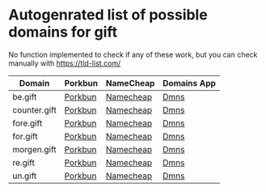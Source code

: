 # Autogenrated list of possible domains for gift

No function implemented to check if any of these work, but you can check manually with https://tld-list.com/

| Domain | Porkbun | NameCheap | Domains App |
|---|---|---|---|
| be.gift | [Porkbun](https://porkbun.com/checkout/search?prb=e814663da1&tlds=&idnLanguage=&search=search&q=be.gift) | [Namecheap](https://www.namecheap.com/domains/registration/results/?domain=be.gift) | [Dmns](https://dmns.app/domains?q=be.gift) |
| counter.gift | [Porkbun](https://porkbun.com/checkout/search?prb=e814663da1&tlds=&idnLanguage=&search=search&q=counter.gift) | [Namecheap](https://www.namecheap.com/domains/registration/results/?domain=counter.gift) | [Dmns](https://dmns.app/domains?q=counter.gift) |
| fore.gift | [Porkbun](https://porkbun.com/checkout/search?prb=e814663da1&tlds=&idnLanguage=&search=search&q=fore.gift) | [Namecheap](https://www.namecheap.com/domains/registration/results/?domain=fore.gift) | [Dmns](https://dmns.app/domains?q=fore.gift) |
| for.gift | [Porkbun](https://porkbun.com/checkout/search?prb=e814663da1&tlds=&idnLanguage=&search=search&q=for.gift) | [Namecheap](https://www.namecheap.com/domains/registration/results/?domain=for.gift) | [Dmns](https://dmns.app/domains?q=for.gift) |
| morgen.gift | [Porkbun](https://porkbun.com/checkout/search?prb=e814663da1&tlds=&idnLanguage=&search=search&q=morgen.gift) | [Namecheap](https://www.namecheap.com/domains/registration/results/?domain=morgen.gift) | [Dmns](https://dmns.app/domains?q=morgen.gift) |
| re.gift | [Porkbun](https://porkbun.com/checkout/search?prb=e814663da1&tlds=&idnLanguage=&search=search&q=re.gift) | [Namecheap](https://www.namecheap.com/domains/registration/results/?domain=re.gift) | [Dmns](https://dmns.app/domains?q=re.gift) |
| un.gift | [Porkbun](https://porkbun.com/checkout/search?prb=e814663da1&tlds=&idnLanguage=&search=search&q=un.gift) | [Namecheap](https://www.namecheap.com/domains/registration/results/?domain=un.gift) | [Dmns](https://dmns.app/domains?q=un.gift) |
